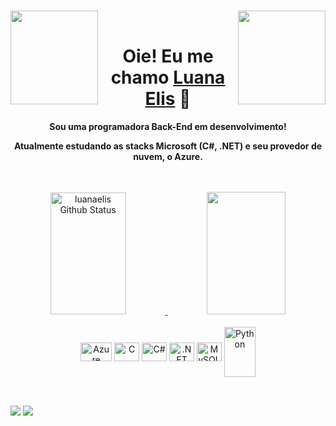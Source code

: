 <br><img align="left"  height="150" width="140" src="https://loogart.com/img/loogmoji/iconic/loogmoji-of-arya-stark_by-loogart.png">
<img align="right"  height="150" width="140" src="https://loogart.com/img/loogmoji/iconic/loogmoji-of-ema-watson_by-loogart.png"><br>
<h1 align="center"> Oie! Eu me chamo <a href="https://www.linkedin.com/in/luana-elis/" target="_blank">Luana Elis</a> 🤗 </h1>

<div align="center">
  <p align="center"><strong> Sou uma programadora Back-End em desenvolvimento! </p> <p align="center"> Atualmente estudando as stacks Microsoft (C#, .NET) e seu provedor de nuvem, o Azure. </strong></p>
</div>
<br>
<br>
 <div align="center">
  <a href="https://github.com/luanelis">
    <img width="49%" height="195px" src="https://github-readme-stats.vercel.app/api?username=luanaelis&show_icons=true&theme=dracula&count_private=true&hide_border=true&title_color=eb1f6a&icon_color=eb1f6a&text_color=f1f1eb&bg_color=272822&border_radius=0" alt="luanaelis Github Status"/> 
    <img width="50%" height="196px" src="https://luanaelis-github-readme-stats-we4t.vercel.app/api/top-langs/?username=luanaelis&layout=compact&hide_border=true&title_color=eb1f6a&text_color=f1f1eb&bg_color=272822&border_radius=0" />
  </a>
</div>
<div align="center" valign="top"><br>
  <img align="center" alt="Azure" height="30" width="50" src="https://cdn.jsdelivr.net/gh/devicons/devicon/icons/azure/azure-original.svg" />
  <img align="center" alt="C" height="30" width="40" src="https://cdn.jsdelivr.net/gh/devicons/devicon/icons/c/c-plain.svg" />
  <img align="center" alt="C#" height="30" width="40" src="https://cdn.jsdelivr.net/gh/devicons/devicon/icons/csharp/csharp-original.svg" />
  <img align="center" alt=".NET" height="30" width="40" src="https://cdn.jsdelivr.net/gh/devicons/devicon/icons/dot-net/dot-net-plain-wordmark.svg" />
  <img align="center" alt="MySQL" height="30" width="40" src="https://cdn.jsdelivr.net/gh/devicons/devicon/icons/mysql/mysql-original-wordmark.svg" />
  <img align="center" alt="Python" height="80" width="50" src="https://cdn.jsdelivr.net/gh/devicons/devicon/icons/python/python-original.svg" />
</div><br>

##

<div> 
  <a href = "mailto:luanaelis.LE@gmail.com"><img src="https://img.shields.io/badge/-Gmail-%23333?style=for-the-badge&logo=gmail&logoColor=white" target="_blank"></a>
  <a href="https://www.linkedin.com/in/luana-elis/" target="_blank"><img src="https://img.shields.io/badge/-LinkedIn-%230077B5?style=for-the-badge&logo=linkedin&logoColor=white" target="_blank"></a> 
  
</div>
